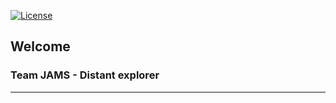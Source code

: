 [![License](https://img.shields.io/badge/License-Apache%202.0-blue.svg)](https://opensource.org/licenses/Apache-2.0)

## Welcome

### Team JAMS - Distant explorer

<hr>
